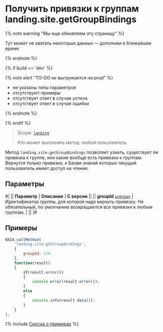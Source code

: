 # Получить привязки к группам landing.site.getGroupBindings

{% note warning "Мы еще обновляем эту страницу" %}

Тут может не хватать некоторых данных — дополним в ближайшее время

{% endnote %}

{% if build == 'dev' %}

{% note alert "TO-DO _не выгружается на prod_" %}

- не указаны типы параметров
- отсутствуют примеры
- отсутствует ответ в случае успеха
- отсутствует ответ в случае ошибки

{% endnote %}

{% endif %}

> Scope: [`landing`](../../../scopes/permissions.md)
>
> Кто может выполнять метод: любой пользователь

Метод `landing.site.getGroupBindings` позволяет узнать, существует ли привязка к группе, или какие вообще есть привязки к группам. Вернутся только привязки, к Базам знаний которых текущий пользователь имеет доступ на чтение.

## Параметры

#|
|| **Параметр** | **Описание** | **С версии** ||
|| **groupId**
[`unknown`](../../../data-types.md) | Идентификатор группы, для которой надо вернуть привязку. Не обязательный, по умолчанию возвращаются все привязки к любым группам. | ||
|#

## Примеры

```js
BX24.callMethod(
    'landing.site.getGroupBindings',
    {
        groupId: 174
    },
    function(result)
    {
        if(result.error())
        {
            console.error(result.error());
        }
        else
        {
            console.info(result.data());
        }
    }
);
```

{% include [Сноска о примерах](../../../../_includes/examples.md) %}